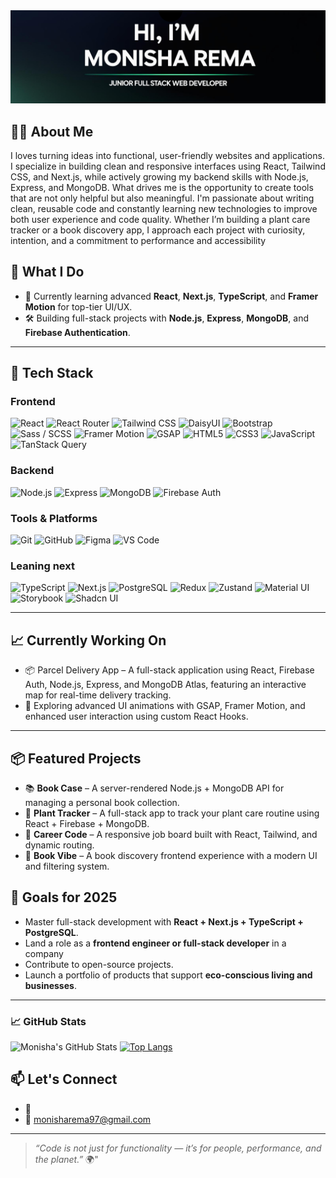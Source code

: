 <img src="https://github.com/monishaRema/monishaRema/blob/main/Github%20Profile.png">

## 🙋‍♀️ About Me
<p>I loves turning ideas into functional, user-friendly websites and applications. I specialize in building clean and responsive interfaces using React, Tailwind CSS, and Next.js, while actively growing my backend skills with Node.js, Express, and MongoDB.
What drives me is the opportunity to create tools that are not only helpful but also meaningful. I'm passionate about writing clean, reusable code and constantly learning new technologies to improve both user experience and code quality.
Whether I’m building a plant care tracker or a book discovery app, I approach each project with curiosity, intention, and a commitment to performance and accessibility</p>

## 💼 What I Do

- 🧠 Currently learning advanced **React**, **Next.js**, **TypeScript**, and **Framer Motion** for top-tier UI/UX.
- 🛠️ Building full-stack projects with **Node.js**, **Express**, **MongoDB**, and **Firebase Authentication**.

---

## 🧰 Tech Stack

### Frontend  
![React](https://img.shields.io/badge/-React-61DAFB?logo=react&logoColor=white&style=flat) ![React Router](https://img.shields.io/badge/-React_Router-CA4245?logo=react-router&logoColor=white&style=flat) ![Tailwind CSS](https://img.shields.io/badge/-TailwindCSS-38B2AC?logo=tailwind-css&logoColor=white&style=flat) ![DaisyUI](https://img.shields.io/badge/-DaisyUI-5A0FC8?style=flat&logoColor=white) ![Bootstrap](https://img.shields.io/badge/-Bootstrap-7952B3?logo=bootstrap&logoColor=white&style=flat) ![Sass / SCSS](https://img.shields.io/badge/-Sass-CC6699?logo=sass&logoColor=white&style=flat) ![Framer Motion](https://img.shields.io/badge/-Framer--Motion-EF0179?logo=framer&logoColor=white&style=flat) ![GSAP](https://img.shields.io/badge/-GSAP-88CE02?logo=greensock&logoColor=white&style=flat) ![HTML5](https://img.shields.io/badge/-HTML5-E34F26?logo=html5&logoColor=white&style=flat) ![CSS3](https://img.shields.io/badge/-CSS3-1572B6?logo=css3&logoColor=white&style=flat) ![JavaScript](https://img.shields.io/badge/-JavaScript-F7DF1E?logo=javascript&logoColor=black&style=flat) ![TanStack Query](https://img.shields.io/badge/-TanStack_Query-FF4154?logo=react-query&logoColor=white&style=flat)


### Backend  
![Node.js](https://img.shields.io/badge/-Node.js-339933?logo=node.js&logoColor=white&style=flat)  ![Express](https://img.shields.io/badge/-Express-000000?logo=express&logoColor=white&style=flat)  ![MongoDB](https://img.shields.io/badge/-MongoDB-47A248?logo=mongodb&logoColor=white&style=flat)  ![Firebase Auth](https://img.shields.io/badge/-Firebase-FFCA28?logo=firebase&logoColor=white&style=flat)

### Tools & Platforms  
![Git](https://img.shields.io/badge/-Git-F05032?logo=git&logoColor=white&style=flat)  ![GitHub](https://img.shields.io/badge/-GitHub-181717?logo=github&logoColor=white&style=flat)  ![Figma](https://img.shields.io/badge/-Figma-F24E1E?logo=figma&logoColor=white&style=flat)  ![VS Code](https://img.shields.io/badge/-VSCode-007ACC?logo=visual-studio-code&logoColor=white&style=flat)

### Leaning next 

![TypeScript](https://img.shields.io/badge/-TypeScript-3178C6?logo=typescript&logoColor=white&style=flat) ![Next.js](https://img.shields.io/badge/-Next.js-000000?logo=next.js&logoColor=white&style=flat) ![PostgreSQL](https://img.shields.io/badge/-PostgreSQL-4169E1?logo=postgresql&logoColor=white&style=flat) ![Redux](https://img.shields.io/badge/-Redux-764ABC?logo=redux&logoColor=white&style=flat) ![Zustand](https://img.shields.io/badge/-Zustand-000000?logo=zustand&logoColor=white&style=flat) ![Material UI](https://img.shields.io/badge/-Material_UI-007FFF?logo=mui&logoColor=white&style=flat) ![Storybook](https://img.shields.io/badge/-Storybook-FF4785?logo=storybook&logoColor=white&style=flat) ![Shadcn UI](https://img.shields.io/badge/-Shadcn_UI-111827?style=flat&logoColor=white)


---

## 📈 Currently Working On

- 📦 Parcel Delivery App – A full-stack application using React, Firebase Auth, Node.js, Express, and MongoDB Atlas, featuring an interactive map for real-time delivery tracking.
- 🎨 Exploring advanced UI animations with GSAP, Framer Motion, and enhanced user interaction using custom React Hooks.

---

## 📦 Featured Projects

- 📚 **Book Case** – A server-rendered Node.js + MongoDB API for managing a personal book collection.
- 🌿 **Plant Tracker** – A full-stack app to track your plant care routine using React + Firebase + MongoDB.
- 💼 **Career Code** – A responsive job board built with React, Tailwind, and dynamic routing.
- 📖 **Book Vibe** – A book discovery frontend experience with a modern UI and filtering system.


## 🎯 Goals for 2025

- Master full-stack development with **React + Next.js + TypeScript + PostgreSQL**.
- Land a role as a **frontend engineer or full-stack developer** in a company
- Contribute to open-source projects.
- Launch a portfolio of products that support **eco-conscious living and businesses**.

---

### 📈 GitHub Stats
![Monisha's GitHub Stats](https://github-readme-stats.vercel.app/api?username=monishaRema&show_icons=true&theme=radical)
[![Top Langs](https://github-readme-stats.vercel.app/api/top-langs/?username=monishaRema&layout=compact)](https://github.com/monishaRema)

## 📫 Let's Connect

- 🔗  
- 📧 monisharema97@gmail.com

---

> *“Code is not just for functionality — it’s for people, performance, and the planet.”* 🌍"



